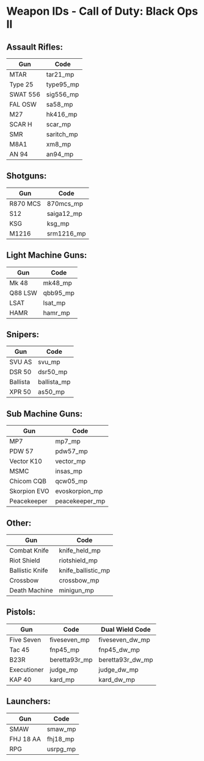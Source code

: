 # Weapon IDs - Call of Duty: Black Ops II

## Assault Rifles:

| Gun | Code |
| --- | --- |
| MTAR | tar21_mp |
| Type 25 | type95_mp |
| SWAT 556 | sig556_mp |
| FAL OSW | sa58_mp |
| M27 | hk416_mp |
| SCAR H | scar_mp |
| SMR | saritch_mp |
| M8A1 | xm8_mp |
| AN 94 | an94_mp |

## Shotguns:

| Gun | Code |
| --- | --- |
| R870 MCS | 870mcs_mp |
| S12 | saiga12_mp |
| KSG | ksg_mp |
| M1216 | srm1216_mp |

## Light Machine Guns:

| Gun | Code |
| --- | --- |
| Mk 48 | mk48_mp |
| Q88 LSW | qbb95_mp |
| LSAT | lsat_mp |
| HAMR | hamr_mp |

## Snipers:

| Gun | Code |
| --- | --- |
| SVU AS | svu_mp |
| DSR 50 | dsr50_mp |
| Ballista | ballista_mp |
| XPR 50 | as50_mp |

## Sub Machine Guns:

| Gun | Code |
| --- | --- |
| MP7 | mp7_mp |
| PDW 57 | pdw57_mp |
| Vector K10 | vector_mp |
| MSMC | insas_mp |
| Chicom CQB | qcw05_mp |
| Skorpion EVO | evoskorpion_mp |
| Peacekeeper | peacekeeper_mp |

## Other:

| Gun | Code |
| --- | --- |
| Combat Knife | knife_held_mp |
| Riot Shield | riotshield_mp |
| Ballistic Knife | knife_ballistic_mp |
| Crossbow | crossbow_mp |
| Death Machine | minigun_mp |

## Pistols:

| Gun | Code | Dual Wield Code |
| --- | --- | --- |
| Five Seven | fiveseven_mp | fiveseven_dw_mp |
| Tac 45 | fnp45_mp | fnp45_dw_mp |
| B23R | beretta93r_mp | beretta93r_dw_mp |
| Executioner | judge_mp | judge_dw_mp |
| KAP 40 | kard_mp | kard_dw_mp |

## Launchers:

| Gun | Code |
| --- | --- |
| SMAW | smaw_mp |
| FHJ 18 AA | fhj18_mp |
| RPG | usrpg_mp |
